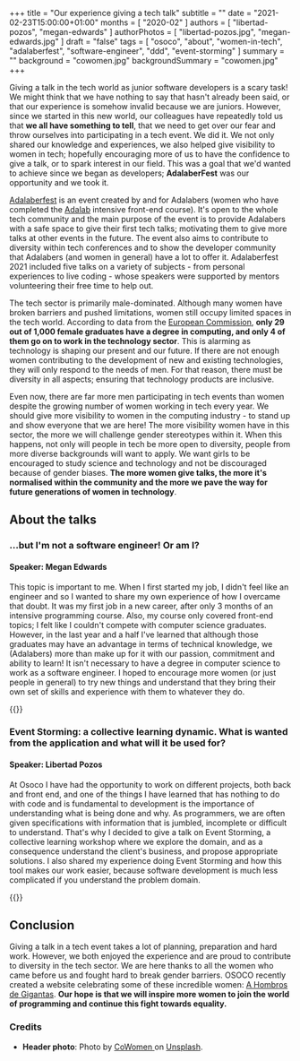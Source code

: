 +++
title = "Our experience giving a tech talk"
subtitle = ""
date = "2021-02-23T15:00:00+01:00"
months = [ "2020-02" ]
authors = [ "libertad-pozos", "megan-edwards" ]
authorPhotos = [ "libertad-pozos.jpg", "megan-edwards.jpg" ]
draft = "false"
tags = [ "osoco", "about", "women-in-tech",  "adalaberfest", "software-engineer", "ddd", "event-storming" ]
summary = ""
background = "cowomen.jpg"
backgroundSummary = "cowomen.jpg"
+++

Giving a talk in the tech world as junior software developers is a scary task! We might think that we have nothing to say that hasn't already been said, or that our experience is somehow invalid because we are juniors. However, since we started in this new world, our colleagues have repeatedly told us that **we all have something to tell**, that we need to get over our fear and throw ourselves into participating in a tech event. We did it. We not only shared our knowledge and experiences, we also helped give visibility to women in tech; hopefully encouraging more of us to have the confidence to give a talk, or to spark interest in our field. This was a goal that we'd wanted to achieve since we began as developers; **AdalaberFest** was our opportunity and we took it. 


[Adalaberfest](https://adalaberfest.adalab.es/) is an event created by and for Adalabers (women who have completed the [Adalab](http://adalab.es/) intensive front-end course). It's open to the whole tech community and the main purpose of the event is to provide Adalabers with a safe space to give their first tech talks; motivating them to give more talks at other events in the future. The event also aims to contribute to diversity within tech conferences and to show the developer community that Adalabers (and women in general) have a lot to offer it. Adalaberfest 2021 included five talks on a variety of subjects - from personal experiences to live coding - whose speakers were supported by mentors volunteering their free time to help out. 

The tech sector is primarily male-dominated. Although many women have broken barriers and pushed limitations, women still occupy limited spaces in the tech world. According to data from the [European Commission](https://ec.europa.eu/digital-single-market/news/women-active-ict-sector), **only 29 out of 1,000 female graduates have a degree in computing, and only 4 of them go on to work in the technology sector**. This is alarming as technology is shaping our present and our future. If there are not enough women contributing to the development of new and existing technologies, they will only respond to the needs of men. For that reason, there must be diversity in all aspects; ensuring that technology products are inclusive. 

Even now, there are far more men participating in tech events than women despite the growing number of women working in tech every year. We should give more visibility to women in the computing industry - to stand up and show everyone that we are here! The more visibility women have in this sector, the more we will challenge gender stereotypes within it. When this happens, not only will people in tech be more open to diversity, people from more diverse backgrounds will want to apply. We want girls to be encouraged to study science and technology and not be discouraged because of gender biases. **The more women give talks, the more it's normalised within the community and the more we pave the way for future generations of women in technology**.

## About the talks

### ...but I'm not a software engineer! Or am I?
#### Speaker: Megan Edwards

This topic is important to me. When I first started my job, I didn't feel like an engineer and so I wanted to share my own experience of how I overcame that doubt. It was my first job in a new career, after only 3 months of an intensive programming course. Also, my course only covered front-end topics; I felt like I couldn't compete with computer science graduates. However, in the last year and a half I've learned that although those graduates may have an advantage in terms of technical knowledge, we (Adalabers) more than make up for it with our passion, commitment and ability to learn! It isn't necessary to have a degree in computer science to work as a software engineer. I hoped to encourage more women (or just people in general) to try new things and understand that they bring their own set of skills and experience with them to whatever they do.

{{<youtube iAxJ3K_9T_c>}}

### Event Storming: a collective learning dynamic. What is wanted from the application and what will it be used for?
#### Speaker: Libertad Pozos

At Osoco I have had the opportunity to work on different projects, both back and front end, and one of the things I have learned that has nothing to do with code and is fundamental to development is the importance of understanding what is being done and why. As programmers, we are often given specifications with information that is jumbled, incomplete or difficult to understand. That's why I decided to give a talk on Event Storming, a collective learning workshop where we explore the domain, and as a consequence understand the client's business, and propose appropriate solutions. I also shared my experience doing Event Storming and how this tool makes our work easier, because software development is much less complicated if you understand the problem domain.

{{<youtube Yh0f2oom2n8>}}

## Conclusion

Giving a talk in a tech event takes a lot of planning, preparation and hard work. However, we both enjoyed the experience and are proud to contribute to diversity in the tech sector. We are here thanks to all the women who came before us and fought hard to break gender barriers. OSOCO recently created a website celebrating some of these incredible women: [A Hombros de Gigantas](https://ahombrosdegigantas.xyz/). **Our hope is that we will inspire more women to join the world of programming and continue this fight towards equality.** 


### Credits

- **Header photo**: Photo by <a href="https://unsplash.com/@cowomen?utm_source=unsplash&utm_medium=referral&utm_content=creditCopyText" target="_blank">CoWomen </a> on  <a href="https://unsplash.com/">Unsplash</a>.

